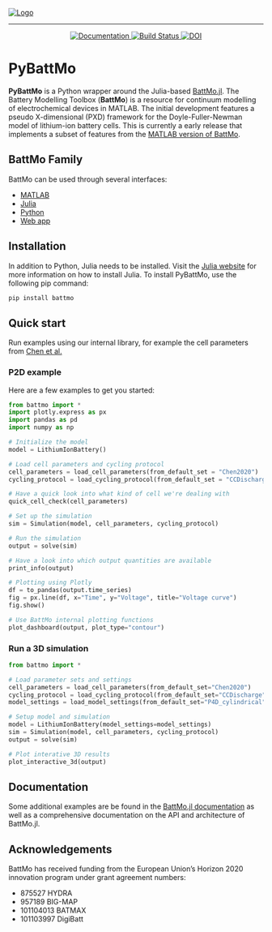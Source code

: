 [![Logo](https://github.com/BattMoTeam/visual-identity/blob/1bc87b07605d77fb3faa788c82f06ec2735ed31f/logos/battmo_logo_side.png)](https://github.com/BattMoTeam/BattMo.jl)

---

<p align="center">
  <a href="https://battmoteam.github.io/BattMo.jl/dev/manuals/pybattmo/installation">
    <img src="https://img.shields.io/badge/docs-dev-blue.svg" alt="Documentation">
  </a>
  <a href="https://github.com/battmoteam/PyBattMo/actions/workflows/CI.yml?query=branch%3Amain">
    <img src="https://github.com/battmoteam/BattMo.jl/actions/workflows/CI.yml/badge.svg?branch=main" alt="Build Status">
  </a>
  <a href="https://doi.org/10.5281/zenodo.17310497">
    <img src="https://zenodo.org/badge/1044330784.svg" alt="DOI">
  </a>
</p>

# PyBattMo

**PyBattMo** is a Python wrapper around the Julia-based [BattMo.jl](https://github.com/BattMoTeam/BattMo.jl). The Battery Modelling Toolbox (**BattMo**) is a resource for continuum modelling of electrochemical devices in MATLAB. The initial development features a pseudo X-dimensional (PXD) framework for the Doyle-Fuller-Newman model of lithium-ion battery cells. This is currently a early release that implements a subset of features from the [MATLAB version of BattMo](https://github.com/BattMoTeam/BattMo).

## BattMo Family

BattMo can be used through several interfaces:

- [MATLAB](https://github.com/BattMoTeam/BattMo)
- [Julia](https://github.com/BattMoTeam/BattMo.jl)
- [Python](https://github.com/BattMoTeam/PyBattMo)
- [Web app](https://app.batterymodel.com/)

## Installation

In addition to Python, Julia needs to be installed. Visit the [Julia website](https://julialang.org/install/) for more information on how to install Julia. To install PyBattMo, use the following pip command:

```bash
pip install battmo
```

## Quick start

Run examples using our internal library, for example the cell parameters from [Chen et al.](https://doi.org/10.1149/1945-7111/ab9050)

### P2D example

Here are a few examples to get you started:

```python
from battmo import *
import plotly.express as px
import pandas as pd
import numpy as np

# Initialize the model
model = LithiumIonBattery()

# Load cell parameters and cycling protocol
cell_parameters = load_cell_parameters(from_default_set = "Chen2020")
cycling_protocol = load_cycling_protocol(from_default_set = "CCDischarge")

# Have a quick look into what kind of cell we're dealing with
quick_cell_check(cell_parameters)

# Set up the simulation
sim = Simulation(model, cell_parameters, cycling_protocol)

# Run the simulation
output = solve(sim)

# Have a look into which output quantities are available
print_info(output)

# Plotting using Plotly
df = to_pandas(output.time_series)
fig = px.line(df, x="Time", y="Voltage", title="Voltage curve")
fig.show()

# Use BattMo internal plotting functions
plot_dashboard(output, plot_type="contour")

```

### Run a 3D simulation

```python
from battmo import *

# Load parameter sets and settings
cell_parameters = load_cell_parameters(from_default_set="Chen2020")
cycling_protocol = load_cycling_protocol(from_default_set="CCDischarge")
model_settings = load_model_settings(from_default_set="P4D_cylindrical")

# Setup model and simulation
model = LithiumIonBattery(model_settings=model_settings)
sim = Simulation(model, cell_parameters, cycling_protocol)
output = solve(sim)

# Plot interative 3D results
plot_interactive_3d(output)
```

## Documentation

Some additional examples are be found in the [BattMo.jl documentation](https://battmoteam.github.io/BattMo.jl/dev/pybattmo/installation) as well as a comprehensive documentation on the API and architecture of BattMo.jl.

## Acknowledgements

BattMo has received funding from the European Union’s Horizon 2020 innovation program under grant agreement numbers:

- 875527 HYDRA
- 957189 BIG-MAP
- 101104013 BATMAX
- 101103997 DigiBatt
